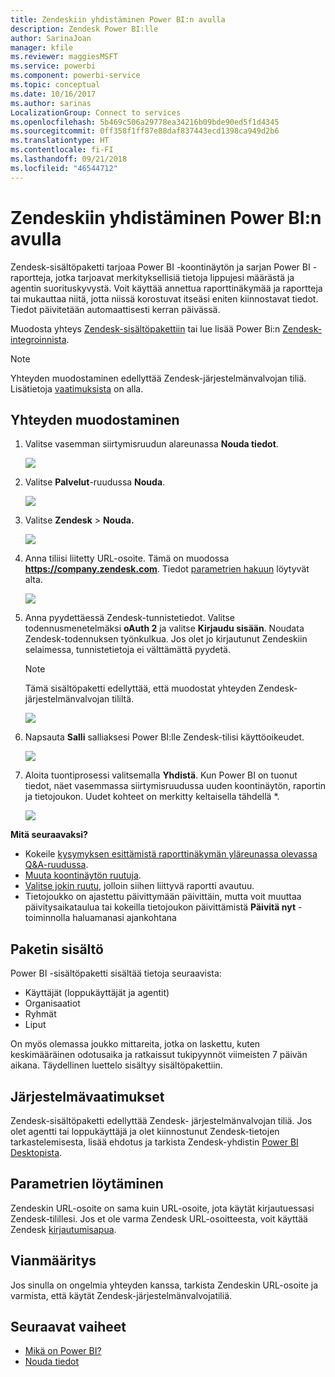 ```yaml
---
title: Zendeskiin yhdistäminen Power BI:n avulla
description: Zendesk Power BI:lle
author: SarinaJoan
manager: kfile
ms.reviewer: maggiesMSFT
ms.service: powerbi
ms.component: powerbi-service
ms.topic: conceptual
ms.date: 10/16/2017
ms.author: sarinas
LocalizationGroup: Connect to services
ms.openlocfilehash: 5b469c506a29778ea34216b09bde90ed5f1d4345
ms.sourcegitcommit: 0ff358f1ff87e88daf837443ecd1398ca949d2b6
ms.translationtype: HT
ms.contentlocale: fi-FI
ms.lasthandoff: 09/21/2018
ms.locfileid: "46544712"
---
```

# <a name="connect-to-zendesk-with-power-bi"></a>Zendeskiin yhdistäminen Power BI:n avulla
Zendesk-sisältöpaketti tarjoaa Power BI -koontinäytön ja sarjan Power BI -raportteja, jotka tarjoavat merkityksellisiä tietoja lippujesi määrästä ja agentin suorituskyvystä. Voit käyttää annettua raporttinäkymää ja raportteja tai mukauttaa niitä, jotta niissä korostuvat itseäsi eniten kiinnostavat tiedot.  Tiedot päivitetään automaattisesti kerran päivässä. 

Muodosta yhteys [Zendesk-sisältöpakettiin](https://app.powerbi.com/getdata/services/zendesk) tai lue lisää Power Bi:n [Zendesk-integroinnista](https://powerbi.microsoft.com/integrations/zendesk).

>[!NOTE]
>Yhteyden muodostaminen edellyttää Zendesk-järjestelmänvalvojan tiliä. Lisätietoja [vaatimuksista](#Requirements) on alla.

## <a name="how-to-connect"></a>Yhteyden muodostaminen
1. Valitse vasemman siirtymisruudun alareunassa **Nouda tiedot**.
   
   ![](media/service-connect-to-zendesk/pbi_getdata.png)
2. Valitse **Palvelut**-ruudussa **Nouda**.
   
   ![](media/service-connect-to-zendesk/pbi_getservices.png) 
3. Valitse **Zendesk** \> **Nouda.**
   
   ![](media/service-connect-to-zendesk/zendesk.png)
4. Anna tiliisi liitetty URL-osoite. Tämä on muodossa **https://company.zendesk.com**. Tiedot [parametrien hakuun](#FindingParams) löytyvät alta.
   
   ![](media/service-connect-to-zendesk/pbi_zendeskconnect.png)
5. Anna pyydettäessä Zendesk-tunnistetiedot.  Valitse todennusmenetelmäksi **oAuth 2** ja valitse **Kirjaudu sisään**. Noudata Zendesk-todennuksen työnkulkua. Jos olet jo kirjautunut Zendeskiin selaimessa, tunnistetietoja ei välttämättä pyydetä.
   
   > [!NOTE]
   > Tämä sisältöpaketti edellyttää, että muodostat yhteyden Zendesk-järjestelmänvalvojan tililtä. 
   > 
   > 
   
   ![](media/service-connect-to-zendesk/pbi_zendesksignin.png)
6. Napsauta **Salli** salliaksesi Power BI:lle Zendesk-tilisi käyttöoikeudet.
   
   ![](media/service-connect-to-zendesk/zendesk2.jpg)
7. Aloita tuontiprosessi valitsemalla **Yhdistä**. Kun Power BI on tuonut tiedot, näet vasemmassa siirtymisruudussa uuden koontinäytön, raportin ja tietojoukon. Uudet kohteet on merkitty keltaisella tähdellä \*.
   
   ![](media/service-connect-to-zendesk/pbi_zendeskdash.png)

**Mitä seuraavaksi?**

* Kokeile [kysymyksen esittämistä raporttinäkymän yläreunassa olevassa Q&A-ruudussa](consumer/end-user-q-and-a.md).
* [Muuta koontinäytön ruutuja](service-dashboard-edit-tile.md).
* [Valitse jokin ruutu](consumer/end-user-tiles.md), jolloin siihen liittyvä raportti avautuu.
* Tietojoukko on ajastettu päivittymään päivittäin, mutta voit muuttaa päivitysaikataulua tai kokeilla tietojoukon päivittämistä **Päivitä nyt** -toiminnolla haluamanasi ajankohtana

## <a name="whats-included"></a>Paketin sisältö
Power BI -sisältöpaketti sisältää tietoja seuraavista:  

* Käyttäjät (loppukäyttäjät ja agentit)  
* Organisaatiot  
* Ryhmät  
* Liput  

On myös olemassa joukko mittareita, jotka on laskettu, kuten keskimääräinen odotusaika ja ratkaissut tukipyynnöt viimeisten 7 päivän aikana. Täydellinen luettelo sisältyy sisältöpakettiin.

<a name="Requirements"></a>

## <a name="system-requirements"></a>Järjestelmävaatimukset
Zendesk-sisältöpaketti edellyttää Zendesk- järjestelmänvalvojan tiliä. Jos olet agentti tai loppukäyttäjä ja olet kiinnostunut Zendesk-tietojen tarkastelemisesta, lisää ehdotus ja tarkista Zendesk-yhdistin [Power BI Desktopista](desktop-connect-to-data.md).

<a name="FindingParams"></a>

## <a name="finding-parameters"></a>Parametrien löytäminen
Zendeskin URL-osoite on sama kuin URL-osoite, jota käytät kirjautuessasi Zendesk-tilillesi. Jos et ole varma Zendesk URL-osoitteesta, voit käyttää Zendesk [kirjautumisapua](https://www.zendesk.com/login/).

## <a name="troubleshooting"></a>Vianmääritys
Jos sinulla on ongelmia yhteyden kanssa, tarkista Zendeskin URL-osoite ja varmista, että käytät Zendesk-järjestelmänvalvojatiliä.

## <a name="next-steps"></a>Seuraavat vaiheet
* [Mikä on Power BI?](power-bi-overview.md)
* [Nouda tiedot](service-get-data.md)

